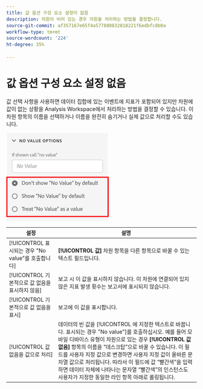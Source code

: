 ```yaml
---
title: 값 옵션 구성 요소 설정이 없음
description: 차원이 비어 있는 경우 차원을 처리하는 방법을 결정합니다.
source-git-commit: af357167e65f4a577880832818221f6edbfc8b0a
workflow-type: tm+mt
source-wordcount: '224'
ht-degree: 35%

---
```



# 값 옵션 구성 요소 설정 없음

값 선택 사항을 사용하면 데이터 집합에 있는 이벤트에 지표가 포함되어 있지만 차원에 값이 없는 상황을 Analysis Workspace에서 처리하는 방법을 결정할 수 있습니다. 이 차원 항목의 이름을 선택하거나 이름을 완전히 숨기거나 실제 값으로 처리할 수도 있습니다.

![값 옵션 없음](../assets/no-value-options.png)

| 설정 | 설명 |
| --- | --- |
| [!UICONTROL 표시되는 경우 &quot;No value&quot;를 호출합니다] | **[!UICONTROL 값]** 차원 항목을 다른 항목으로 바꿀 수 있는 텍스트 필드입니다. |
| [!UICONTROL 기본적으로 값 없음을 표시하지 않음] | 보고 시 이 값을 표시하지 않습니다. 이 차원에 연결되어 있지 않은 지표 발생 횟수는 보고서에 표시되지 않습니다. |
| [!UICONTROL 기본적으로 값 없음을 표시] | 보고에 이 값을 표시합니다. |
| [!UICONTROL 값 없음을 값으로 처리] | 데이터의 빈 값을 [!UICONTROL 에 지정한 텍스트로 바꿉니다. 표시되는 경우 &quot;No value&quot;]를 호출하십시오. 예를 들어 모바일 디바이스 유형이 차원으로 있는 경우 **[!UICONTROL 값 없음]** 항목의 이름을 “데스크탑”으로 바꿀 수 있습니다. 이 필드를 사용자 지정 값으로 변경하면 사용자 지정 값이 올바른 문자열 값으로 처리됩니다. 따라서 이 필드에 값 “빨간색”을 입력하면 데이터 자체에 나타나는 문자열 “빨간색”의 인스턴스도 사용자가 지정한 동일한 라인 항목 아래로 롤링됩니다. |
